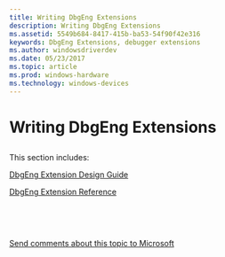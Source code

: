 ```yaml
---
title: Writing DbgEng Extensions
description: Writing DbgEng Extensions
ms.assetid: 5549b684-8417-415b-ba53-54f90f42e316
keywords: DbgEng Extensions, debugger extensions 
ms.author: windowsdriverdev
ms.date: 05/23/2017
ms.topic: article
ms.prod: windows-hardware
ms.technology: windows-devices
---
```


# Writing DbgEng Extensions


## <span id="ddk_writing_dbgeng_extensions_dbx"></span><span id="DDK_WRITING_DBGENG_EXTENSIONS_DBX"></span>


This section includes:

[DbgEng Extension Design Guide](dbgeng-extension-design-guide.md)

[DbgEng Extension Reference](https://msdn.microsoft.com/library/windows/hardware/ff540395)

 

 

[Send comments about this topic to Microsoft](mailto:wsddocfb@microsoft.com?subject=Documentation%20feedback%20[debugger\debugger]:%20Writing%20DbgEng%20Extensions%20%20RELEASE:%20%285/15/2017%29&body=%0A%0APRIVACY%20STATEMENT%0A%0AWe%20use%20your%20feedback%20to%20improve%20the%20documentation.%20We%20don't%20use%20your%20email%20address%20for%20any%20other%20purpose,%20and%20we'll%20remove%20your%20email%20address%20from%20our%20system%20after%20the%20issue%20that%20you're%20reporting%20is%20fixed.%20While%20we're%20working%20to%20fix%20this%20issue,%20we%20might%20send%20you%20an%20email%20message%20to%20ask%20for%20more%20info.%20Later,%20we%20might%20also%20send%20you%20an%20email%20message%20to%20let%20you%20know%20that%20we've%20addressed%20your%20feedback.%0A%0AFor%20more%20info%20about%20Microsoft's%20privacy%20policy,%20see%20http://privacy.microsoft.com/default.aspx. "Send comments about this topic to Microsoft")




